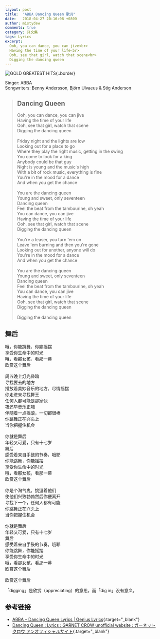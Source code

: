 ```yaml
---
layout: post
title:  "ABBA Dancing Queen 歌词"
date:   2018-04-27 20:16:08 +0800
author: mistydew
comments: true
category: 译文集
tags: Lyrics
excerpt:
  Ooh, you can dance, you can jive<br>
  Having the time of your life<br>
  Ooh, see that girl, watch that scene<br>
  Digging the dancing queen
---
```

![GOLD GREATEST HITS](https://is1-ssl.mzstatic.com/image/thumb/Music128/v4/88/92/4c/88924c01-6fb3-8616-f0b3-881b1ed09e03/source/600x600bb.jpg){:.border}

Singer: ABBA<br>
Songwriters: Benny Andersson, Björn Ulvaeus & Stig Anderson

<blockquote class="original">
  <h2>Dancing Queen</h2>
  <p>
    Ooh, you can dance, you can jive<br>
    Having the time of your life<br>
    Ooh, see that girl, watch that scene<br>
    Digging the dancing queen<br>
    <br>
    Friday night and the lights are low<br>
    Looking out for a place to go<br>
    Where they play the right music, getting in the swing<br>
    You come to look for a king<br>
    Anybody could be that guy<br>
    Night is young and the music's high<br>
    With a bit of rock music, everything is fine<br>
    You're in the mood for a dance<br>
    And when you get the chance<br>
    <br>
    You are the dancing queen<br>
    Young and sweet, only seventeen<br>
    Dancing queen<br>
    Feel the beat from the tambourine, oh yeah<br>
    You can dance, you can jive<br>
    Having the time of your life<br>
    Ooh, see that girl, watch that scene<br>
    Digging the dancing queen<br>
    <br>
    You're a teaser, you turn 'em on<br>
    Leave 'em burning and then you're gone<br>
    Looking out for another, anyone will do<br>
    You're in the mood for a dance<br>
    And when you get the chance<br>
    <br>
    You are the dancing queen<br>
    Young and sweet, only seventeen<br>
    Dancing queen<br>
    Feel the beat from the tambourine, oh yeah<br>
    You can dance, you can jive<br>
    Having the time of your life<br>
    Ooh, see that girl, watch that scene<br>
    Digging the dancing queen<br>
    <br>
    Digging the dancing queen
  </p>
</blockquote>

<div class="translation">
  <h2>舞后</h2>
  <p>
    哦，你能跳舞，你能摇摆<br>
    享受你生命中的时光<br>
    哦，看那女孩，看那一幕<br>
    欣赏这个舞后<br>
    <br>
    周五晚上灯光昏暗<br>
    寻找要去的地方<br>
    播放着美妙音乐的地方，尽情摇摆<br>
    你走进来寻找舞王<br>
    任何人都可能是那家伙<br>
    夜还早音乐正嗨<br>
    伴随着一点摇滚，一切都很棒<br>
    你跳舞正在兴头上<br>
    当你把握住机会<br>
    <br>
    你就是舞后<br>
    年轻又可爱，只有十七岁<br>
    舞后<br>
    感受着来自手鼓的节奏，哦耶<br>
    你能跳舞，你能摇摆<br>
    享受你生命中的时光<br>
    哦，看那女孩，看那一幕<br>
    欣赏这个舞后<br>
    <br>
    你是个淘气鬼，挑逗着他们<br>
    使他们兴致勃勃然后你便离开<br>
    寻找下一个，任何人都有可能<br>
    你跳舞正在兴头上<br>
    当你把握住机会<br>
    <br>
    你就是舞后<br>
    年轻又可爱，只有十七岁<br>
    舞后<br>
    感受着来自手鼓的节奏，哦耶<br>
    你能跳舞，你能摇摆<br>
    享受你生命中的时光<br>
    哦，看那女孩，看那一幕<br>
    欣赏这个舞后<br>
    <br>
    欣赏这个舞后
  </p>
</div>

「digging」是欣赏（appreciating）的意思，而「dig in」没有意义。

## 参考链接

* [ABBA – Dancing Queen Lyrics \| Genius Lyrics](https://genius.com/Abba-dancing-queen-lyrics){:target="_blank"}
* [Dancing Queen : Lyrics : GARNET CROW unofficial website : ガーネットクロウ アンオフィシャルサイト](https://ganekuro.github.io/lyrics/featuring/Dancing-Queen.html){:target="_blank"}
